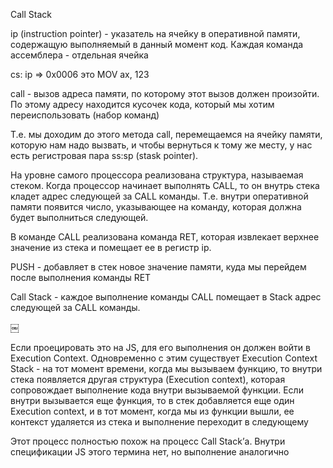 Call Stack

ip (instruction pointer) - указатель на ячейку в оперативной памяти, содержащую выполняемый в данный момент код. Каждая команда ассемблера - отдельная ячейка

cs: ip => 0x0006  это MOV ax, 123

call - вызов адреса памяти, по которому этот вызов должен произойти. По этому адресу находится кусочек кода, который мы хотим переиспользовать (набор команд)

Т.е. мы доходим до этого метода call, перемещаемся на ячейку памяти, которую нам надо вызвать, и чтобы вернуться к тому же месту, у нас есть регистровая пара ss:sp (stask pointer).

На уровне самого процессора реализована структура, называемая стеком. Когда процессор начинает выполнять CALL, то он внутрь стека кладет адрес следующей за CALL команды. Т.е. внутри оперативной памяти появится число, указывающее на команду, которая должна будет выполниться следующей.

В команде CALL реализована команда RET, которая извлекает верхнее значение из стека и помещает ее в регистр ip.

PUSH - добавляет в стек новое значение памяти, куда мы перейдем после выполнения команды RET

Call Stack - каждое выполнение команды CALL помещает в Stack адрес следующей за CALL команды.

￼

Если проецировать это на JS, для его выполнения он должен войти в Execution Context. Одновременно с этим существует Execution Context Stack - на тот момент времени, когда мы вызываем функцию, то внутри стека появляется другая структура (Execution context), которая сопровождает выполнение кода внутри вызываемой функции. Если внутри вызывается еще функция, то в стек добавляется еще один Execution context, и в тот момент, когда мы из функции вышли, ее контекст удаляется из стека и выполнение переходит в следующему

Этот процесс полностью похож на процесс Call Stack’а. Внутри спецификации JS этого термина нет, но выполнение аналогично
